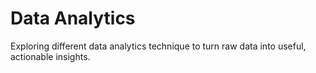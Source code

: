 # Data Analytics
Exploring different data analytics technique to turn raw data into useful, actionable insights.
